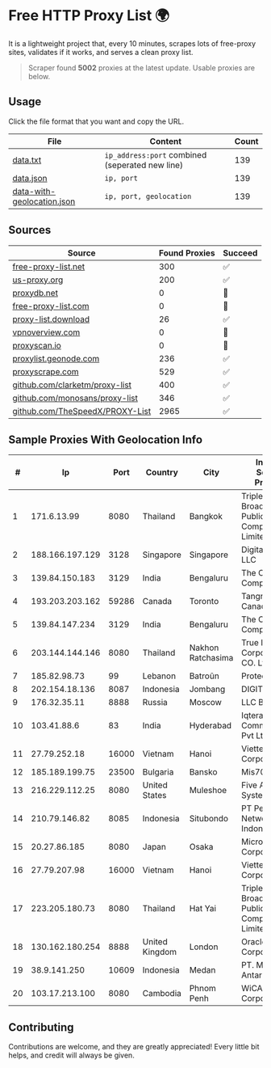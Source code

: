 
# Free HTTP Proxy List 🌍

It is a lightweight project that, every 10 minutes, scrapes lots of free-proxy sites, validates if it works, and serves a clean proxy list.


> Scraper found **5002** proxies at the latest update. Usable proxies are below.

## Usage

Click the file format that you want and copy the URL.


|File|Content|Count|
|----|-------|-----|
|[data.txt](https://raw.githubusercontent.com/themiralay/Proxy-List-World/master/data.txt)|`ip_address:port` combined (seperated new line)|139|
|[data.json](https://raw.githubusercontent.com/themiralay/Proxy-List-World/master/data.json)|`ip, port`|139|
|[data-with-geolocation.json](https://raw.githubusercontent.com/themiralay/Proxy-List-World/master/data-with-geolocation.json)|`ip, port, geolocation`|139|

## Sources

|Source|Found Proxies|Succeed|
|------|-------------|-------|
|[free-proxy-list.net](https://free-proxy-list.net)|300|✅|
|[us-proxy.org](https://www.us-proxy.org)|200|✅|
|[proxydb.net](http://proxydb.net)|0|🚫|
|[free-proxy-list.com](https://free-proxy-list.com/?page=&port=&type%5B%5D=http&type%5B%5D=https&up_time=0&search=Search)|0|🚫|
|[proxy-list.download](https://www.proxy-list.download/HTTP)|26|✅|
|[vpnoverview.com](https://vpnoverview.com/privacy/anonymous-browsing/free-proxy-servers)|0|🚫|
|[proxyscan.io](https://www.proxyscan.io)|0|🚫|
|[proxylist.geonode.com](https://proxylist.geonode.com/api/proxy-list?limit=300&page=1&sort_by=lastChecked&sort_type=desc&protocols=http,https)|236|✅|
|[proxyscrape.com](https://api.proxyscrape.com/v2/?request=displayproxies&protocol=http&timeout=10000&country=all&ssl=all&anonymity=all)|529|✅|
|[github.com/clarketm/proxy-list](https://raw.githubusercontent.com/clarketm/proxy-list/master/proxy-list-raw.txt)|400|✅|
|[github.com/monosans/proxy-list](https://raw.githubusercontent.com/monosans/proxy-list/main/proxies/http.txt)|346|✅|
|[github.com/TheSpeedX/PROXY-List](https://raw.githubusercontent.com/TheSpeedX/PROXY-List/master/http.txt)|2965|✅|


## Sample Proxies With Geolocation Info

|#|Ip|Port|Country|City|Internet Service Provider|
|-|--|----|-------|----|-------------------------|
|1|171.6.13.99|8080|Thailand|Bangkok|Triple T Broadband Public Company Limited|
|2|188.166.197.129|3128|Singapore|Singapore|DigitalOcean, LLC|
|3|139.84.150.183|3129|India|Bengaluru|The Constant Company, LLC|
|4|193.203.203.162|59286|Canada|Toronto|Tangram Canada Inc.|
|5|139.84.147.234|3129|India|Bengaluru|The Constant Company, LLC|
|6|203.144.144.146|8080|Thailand|Nakhon Ratchasima|True Internet Corporation CO. Ltd.|
|7|185.82.98.73|99|Lebanon|Batroûn|Protected|
|8|202.154.18.136|8087|Indonesia|Jombang|DIGITNET|
|9|176.32.35.11|8888|Russia|Moscow|LLC Baxet|
|10|103.41.88.6|83|India|Hyderabad|Iqtera Communication Pvt Ltd|
|11|27.79.252.18|16000|Vietnam|Hanoi|Viettel Corporation|
|12|185.189.199.75|23500|Bulgaria|Bansko|Mis70 LTD|
|13|216.229.112.25|8080|United States|Muleshoe|Five Area Systems, LLC|
|14|210.79.146.82|8085|Indonesia|Situbondo|PT Petabyte Network Indonesia|
|15|20.27.86.185|8080|Japan|Osaka|Microsoft Corporation|
|16|27.79.207.98|16000|Vietnam|Hanoi|Viettel Corporation|
|17|223.205.180.73|8080|Thailand|Hat Yai|Triple T Broadband Public Company Limited|
|18|130.162.180.254|8888|United Kingdom|London|Oracle Corporation|
|19|38.9.141.250|10609|Indonesia|Medan|PT. Media Antar Nusa|
|20|103.17.213.100|8080|Cambodia|Phnom Penh|WiCAM Corporation Ltd|



## Contributing

Contributions are welcome, and they are greatly appreciated! Every
little bit helps, and credit will always be given.

